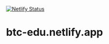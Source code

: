 [![Netlify Status](https://api.netlify.com/api/v1/badges/4e28cca7-795e-414f-93b0-444b25c7758e/deploy-status)](https://app.netlify.com/sites/btc-edu/deploys)
# btc-edu.netlify.app
